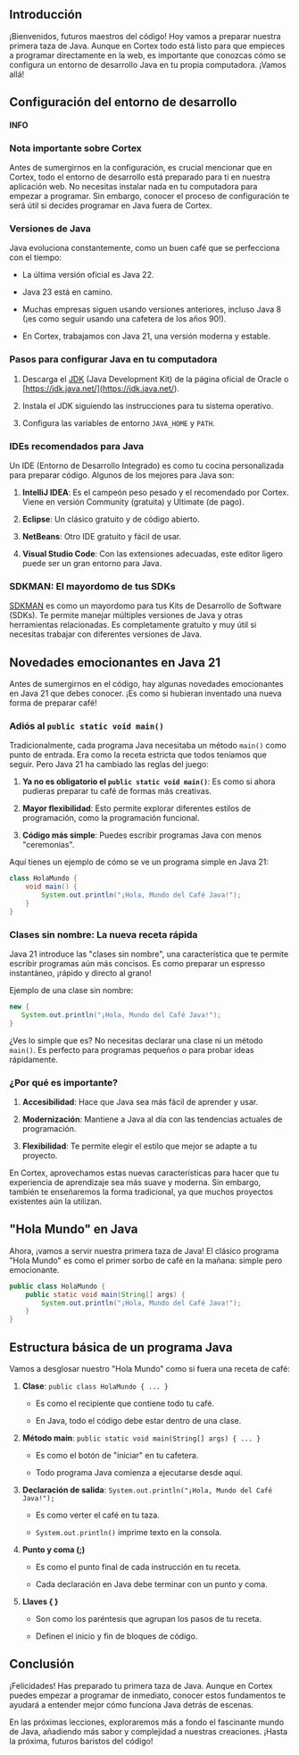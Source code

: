 ## Introducción

¡Bienvenidos, futuros maestros del código! Hoy vamos a preparar nuestra primera taza de Java. Aunque
en Cortex todo está listo para que empieces a programar directamente en la web, es importante que
conozcas cómo se configura un entorno de desarrollo Java en tu propia computadora. ¡Vamos allá!

## Configuración del entorno de desarrollo

<div data-block-id="vKQ5xbA_" data-callout-type="info" class="callout"><h4 data-block-id="4WUZQjBj">INFO</h4><h3 data-block-id="KXlfk1qN">Nota importante sobre Cortex</h3><p data-block-id="PUuwHMiQ" data-spacing="double">Antes de sumergirnos en la configuración, es crucial mencionar que en Cortex, todo el entorno de desarrollo está preparado para ti en nuestra aplicación web. No necesitas instalar nada en tu computadora para empezar a programar. Sin embargo, conocer el proceso de configuración te será útil si decides programar en Java fuera de Cortex.</p></div>

### Versiones de Java

Java evoluciona constantemente, como un buen café que se perfecciona con el tiempo:

- La última versión oficial es Java 22.

- Java 23 está en camino.

- Muchas empresas siguen usando versiones anteriores, incluso Java 8 (¡es como seguir usando una
  cafetera de los años 90!).

- En Cortex, trabajamos con Java 21, una versión moderna y estable.

### Pasos para configurar Java en tu computadora

1. Descarga el [JDK](<https://www.oracle.com/cl/java/technologies/downloads/>) (Java Development
   Kit) de la página oficial de Oracle o [https://jdk.java.net/](<https://jdk.java.net/>).

2. Instala el JDK siguiendo las instrucciones para tu sistema operativo.

3. Configura las variables de entorno `JAVA_HOME` y `PATH`.

### IDEs recomendados para Java

Un IDE (Entorno de Desarrollo Integrado) es como tu cocina personalizada para preparar código.
Algunos de los mejores para Java son:

1. **IntelliJ IDEA**: Es el campeón peso pesado y el recomendado por Cortex. Viene en versión
   Community (gratuita) y Ultimate (de pago).

2. **Eclipse**: Un clásico gratuito y de código abierto.

3. **NetBeans**: Otro IDE gratuito y fácil de usar.

4. **Visual Studio Code**: Con las extensiones adecuadas, este editor ligero puede ser un gran
   entorno para Java.

### SDKMAN: El mayordomo de tus SDKs

[SDKMAN](<https://sdkman.io/>) es como un mayordomo para tus Kits de Desarrollo de Software (SDKs).
Te permite manejar múltiples versiones de Java y otras herramientas relacionadas. Es completamente
gratuito y muy útil si necesitas trabajar con diferentes versiones de Java.

## Novedades emocionantes en Java 21

Antes de sumergirnos en el código, hay algunas novedades emocionantes en Java 21 que debes conocer.
¡Es como si hubieran inventado una nueva forma de preparar café!

### Adiós al `public static void main()`

Tradicionalmente, cada programa Java necesitaba un método `main()` como punto de entrada. Era como
la receta estricta que todos teníamos que seguir. Pero Java 21 ha cambiado las reglas del juego:

1. **Ya no es obligatorio el `public static void main()`**: Es como si ahora pudieras preparar tu
   café de formas más creativas.

2. **Mayor flexibilidad**: Esto permite explorar diferentes estilos de programación, como la
   programación funcional.

3. **Código más simple**: Puedes escribir programas Java con menos "ceremonias".

Aquí tienes un ejemplo de cómo se ve un programa simple en Java 21:

```java
class HolaMundo {
    void main() {
        System.out.println("¡Hola, Mundo del Café Java!");
    }
}
```

### Clases sin nombre: La nueva receta rápida

Java 21 introduce las "clases sin nombre", una característica que te permite escribir programas aún
más concisos. Es como preparar un espresso instantáneo, ¡rápido y directo al grano!

Ejemplo de una clase sin nombre:

```java
new {
   System.out.println("¡Hola, Mundo del Café Java!");
}
```

¿Ves lo simple que es? No necesitas declarar una clase ni un método `main()`. Es perfecto para
programas pequeños o para probar ideas rápidamente.

### ¿Por qué es importante?

1. **Accesibilidad**: Hace que Java sea más fácil de aprender y usar.

2. **Modernización**: Mantiene a Java al día con las tendencias actuales de programación.

3. **Flexibilidad**: Te permite elegir el estilo que mejor se adapte a tu proyecto.

En Cortex, aprovechamos estas nuevas características para hacer que tu experiencia de aprendizaje
sea más suave y moderna. Sin embargo, también te enseñaremos la forma tradicional, ya que muchos
proyectos existentes aún la utilizan.

## "Hola Mundo" en Java

Ahora, ¡vamos a servir nuestra primera taza de Java! El clásico programa "Hola Mundo" es como el
primer sorbo de café en la mañana: simple pero emocionante.

```java
public class HolaMundo {
    public static void main(String[] args) {
        System.out.println("¡Hola, Mundo del Café Java!");
    }
}
```

## Estructura básica de un programa Java

Vamos a desglosar nuestro "Hola Mundo" como si fuera una receta de café:

1. **Clase**: `public class HolaMundo { ... }`

    - Es como el recipiente que contiene todo tu café.

    - En Java, todo el código debe estar dentro de una clase.

2. **Método main**: `public static void main(String[] args) { ... }`

    - Es como el botón de "iniciar" en tu cafetera.

    - Todo programa Java comienza a ejecutarse desde aquí.

3. **Declaración de salida**: `System.out.println("¡Hola, Mundo del Café Java!");`

    - Es como verter el café en tu taza.

    - `System.out.println()` imprime texto en la consola.

4. **Punto y coma (;)**

    - Es como el punto final de cada instrucción en tu receta.

    - Cada declaración en Java debe terminar con un punto y coma.

5. **Llaves { }**

    - Son como los paréntesis que agrupan los pasos de tu receta.

    - Definen el inicio y fin de bloques de código.

## Conclusión

¡Felicidades! Has preparado tu primera taza de Java. Aunque en Cortex puedes empezar a programar de
inmediato, conocer estos fundamentos te ayudará a entender mejor cómo funciona Java detrás de
escenas.

En las próximas lecciones, exploraremos más a fondo el fascinante mundo de Java, añadiendo más sabor
y complejidad a nuestras creaciones. ¡Hasta la próxima, futuros baristos del código!